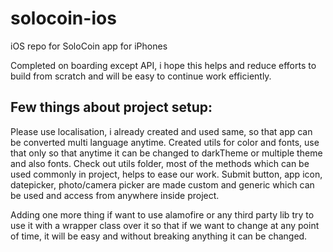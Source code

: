 # solocoin-ios
iOS repo for SoloCoin app for iPhones

Completed on boarding except API, i hope this helps and reduce efforts to build from scratch and will be easy to continue work efficiently.


## Few things about project setup:

Please use localisation, i already created and used same, so that app can be converted multi language anytime.
Created utils for color and fonts, use that only so that anytime it can be changed to darkTheme or multiple theme and also fonts.
Check out utils folder, most of the methods which can be used commonly in project, helps to ease our work.
Submit button, app icon, datepicker, photo/camera picker are made custom and generic which can be used and access from anywhere inside project.

Adding one more thing if want to use alamofire or any third party lib 
try to use it with a wrapper class over it so that if we want to change at any point of time, it will be easy and without breaking anything it can be changed.
